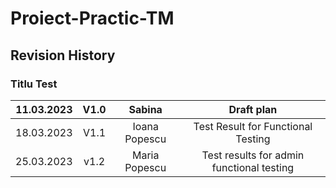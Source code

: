 # Proiect-Practic-TM
## Revision History
### Titlu Test
| 11.03.2023 | V1.0    | Sabina    |  Draft plan |
| :-----: | :---: | :---: | :---: |
| 18.03.2023 | V1.1   | Ioana Popescu   | Test Result for Functional Testing |
| 25.03.2023 | v1.2| Maria Popescu | Test results for admin functional testing |
